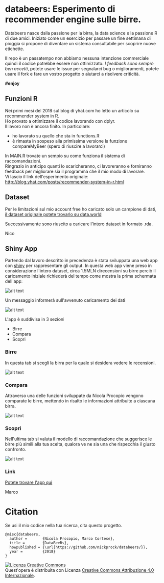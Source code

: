 # databeers: Esperimento di recommender engine sulle birre.
Databeers nasce dalla passione per la birra, la data science e la passione R di due amici. Iniziato come un esercizio per passare un fine settimana di pioggia si propone di diventare un sistema consultabile per scoprire nuove etichette.

Il repo è un passatempo non abbiamo nessuna intenzione commerciale quindi il codice potrebbe essere non ottimizzato.
*I feedback sono sempre ben accetti*, potete usare le issue per segnalarci bug o miglioramenti, potete usare il fork e fare un vostro progetto o aiutarci a risolvere criticità.

**#enjoy**

## Funzioni R
Nei primi mesi del 2018 sul blog di yhat.com ho letto un articolo su recommender system in R.  
Ho provato a ottimizzare il codice lavorando con dplyr.  
Il lavoro non è ancora finito. In particolare:  
- ho lavorato su quello che sta in functions.R  
- è rimasta in sospeso alla primissima versione la funzione compareMyBeer (spero di riuscire a lavorarci)  

In MAIN.R trovate un sempio su come funziona il sistema di raccomandazioni.  
Ringrazio in anticipo quanti lo scaricheranno, ci lavoreranno e forniranno feedback per migliorare sia il programma che il mio modo di lavorare.  
Vi lascio il link dell'esperimento originale: http://blog.yhat.com/posts/recommender-system-in-r.html

## Dataset
Per le limitazioni sul mio account free ho caricato solo un campione di dati, [il dataset originale potete trovarlo su data.world](https://data.world/socialmediadata/beeradvocate)

Successivamente sono riuscito a caricare l'intero dataset in formato .rda.

Nico

## Shiny App

Partendo dal lavoro descritto in precedenza è stata sviluppata una web app con [shiny](https://shiny.rstudio.com/) per rappresentare gli output.
In questa web app viene preso in considerazione l'intero dataset, circa 1.5MLN direcensioni su birre perciò il caricamento iniziale richiederà del tempo come mostra la prima schermata dell'app:

![alt text](https://raw.githubusercontent.com/MarCortese/databeers/master/Screen/1_caricamento.jpg)

Un messaggio informerà sull'avvenuto caricamento dei dati

![alt text](https://raw.githubusercontent.com/MarCortese/databeers/master/Screen/2_esito.jpg)


L'app è suddivisa in 3 sezioni


* Birre 
* Compara
* Scopri

### Birre

In questa tab si scegli la birra per la quale si desidera vedere le recensioni.

![alt text](https://raw.githubusercontent.com/MarCortese/databeers/master/Screen/3_Birre.jpg)

### Compara

Attraverso una delle funzioni sviluppate da Nicola Procopio vengono comparate le birre, mettendo in risalto le informazioni attribuite a ciascuna birra.

![alt text](https://raw.githubusercontent.com/MarCortese/databeers/master/Screen/4_compara.jpg)

### Scopri

Nell'ultima tab si valuta il modello di raccomandazione che suggerisce le birre più simili alla tua scelta, qualora ve ne sia una che rispecchia il giusto confronto.

![alt text](https://raw.githubusercontent.com/MarCortese/databeers/master/Screen/5_scopri.jpg)

### Link
[Potete trovare l'app qui]()

Marco

# Citation
Se usi il mio codice nella tua ricerca, cita questo progetto.
```
@misc{databeers,
  author =       {Nicola Procopio, Marco Cortese},
  title =        {DataBeeRs},
  howpublished = {\url{https://github.com/nickprock/databeers/}},
  year =         {2018}
}
```

<a rel="license" href="http://creativecommons.org/licenses/by/4.0/"><img alt="Licenza Creative Commons" style="border-width:0" src="https://i.creativecommons.org/l/by/4.0/88x31.png" /></a><br />Quest'opera è distribuita con Licenza <a rel="license" href="http://creativecommons.org/licenses/by/4.0/">Creative Commons Attribuzione 4.0 Internazionale</a>.
